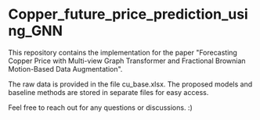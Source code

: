 # Copper_future_price_prediction_using_GNN

This repository contains the implementation for the paper "Forecasting Copper Price with Multi-view Graph Transformer and Fractional Brownian Motion-Based Data Augmentation".

The raw data is provided in the file cu_base.xlsx. The proposed models and baseline methods are stored in separate files for easy access.

Feel free to reach out for any questions or discussions. :)
